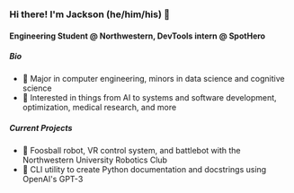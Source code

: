 ### Hi there! I'm Jackson (he/him/his) 👋
#### Engineering Student @ Northwestern, DevTools intern @ SpotHero

##### Bio
- 📓 Major in computer engineering, minors in data science and cognitive science
- 🌱 Interested in things from AI to systems and software development, optimization, medical research, and more

##### Current Projects
 - 🤖 Foosball robot, VR control system, and battlebot with the Northwestern University Robotics Club
 - 💬 CLI utility to create Python documentation and docstrings using OpenAI's GPT-3

<!--
**readjfb/readjfb** is a ✨ _special_ ✨ repository because its `README.md` (this file) appears on your GitHub profile.

Here are some ideas to get you started:

- 🔭 I’m currently working on ...
- 🌱 I’m currently learning ...
- 👯 I’m looking to collaborate on ...
- 🤔 I’m looking for help with ...
- 💬 Ask me about ...
- 📫 How to reach me: ...
- 😄 Pronouns: ...
- ⚡ Fun fact: ...
-->

